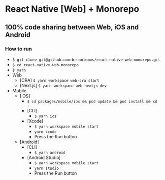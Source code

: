 # React Native [Web] + Monorepo

## 100% code sharing between Web, iOS and Android

### How to run

-   `$ git clone git@github.com:brunolemos/react-native-web-monorepo.git`
-   `$ cd react-native-web-monorepo`
-   `$ yarn`
-   Web
    -   [CRA] `$ yarn workspace web-cra start`
    -   [Next.js] `$ yarn workspace web-nextjs dev`
-   Mobile
    -   [iOS]
        -   `$ cd packages/mobile/ios && pod update && pod install && cd -`
        -   [CLI]
            -   `$ yarn ios`
        -   [Xcode]
            -   `$ yarn workspace mobile start`
            -   `yarn xcode`
            -   Press the Run button
    -   [Android]
        -   [CLI]
            -   `$ yarn android`
        -   [Android Studio]
            -   `$ yarn workspace mobile start`
            -   `yarn studio`
            -   Press the Run button
